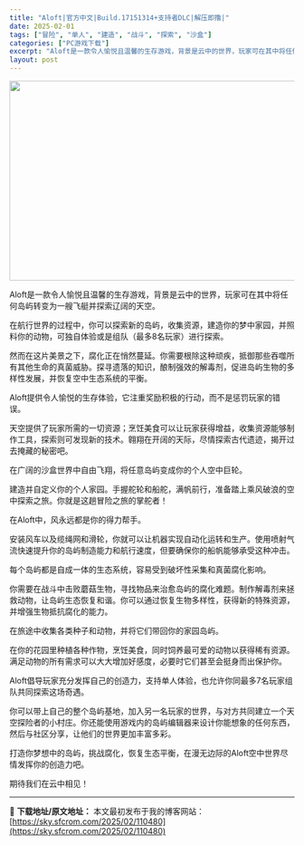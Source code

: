 ```yaml
---
title: "Aloft|官方中文|Build.17151314+支持者DLC|解压即撸|"
date: 2025-02-01
tags: ["冒险", "单人", "建造", "战斗", "探索", "沙盒"]
categories: ["PC游戏下载"]
excerpt: "Aloft是一款令人愉悦且温馨的生存游戏，背景是云中的世界，玩家可在其中将任何岛屿转变为一艘飞艇并探索辽阔的天空。 在航行世界的过程中，你可以探索新的岛屿，收集资源，建造你的梦中家园，并照料你的动物，可独自体验或是组队（最多8名玩家）进行探索。 然而在这片美景之下，腐化正在悄然蔓延。你需要根除这种顽&hellip;"
layout: post
---
```


<img class="aligncenter size-full wp-image-110442" src="https://sky.sfcrom.com/wp-content/uploads/2025/02/2025020113323834.webp" alt="" width="616" height="353" />

Aloft是一款令人愉悦且温馨的生存游戏，背景是云中的世界，玩家可在其中将任何岛屿转变为一艘飞艇并探索辽阔的天空。

在航行世界的过程中，你可以探索新的岛屿，收集资源，建造你的梦中家园，并照料你的动物，可独自体验或是组队（最多8名玩家）进行探索。

然而在这片美景之下，腐化正在悄然蔓延。你需要根除这种顽疾，抵御那些吞噬所有其他生命的真菌威胁。探寻遗落的知识，酿制强效的解毒剂，促进岛屿生物的多样性发展，并恢复空中生态系统的平衡。

Aloft提供令人愉悦的生存体验，它注重奖励积极的行动，而不是惩罚玩家的错误。

天空提供了玩家所需的一切资源；烹饪美食可以让玩家获得增益，收集资源能够制作工具，探索则可发现新的技术。翱翔在开阔的天际，尽情探索古代遗迹，揭开过去掩藏的秘密吧。

在广阔的沙盒世界中自由飞翔，将任意岛屿变成你的个人空中巨轮。

建造并自定义你的个人家园。手握舵轮和船舵，满帆前行，准备踏上乘风破浪的空中探索之旅。你就是这趟冒险之旅的掌舵者！

在Aloft中，风永远都是你的得力帮手。

安装风车以及缆绳网和滑轮，你就可以让机器实现自动化运转和生产。使用喷射气流快速提升你的岛屿制造能力和航行速度，但要确保你的船帆能够承受这种冲击。

每个岛屿都是自成一体的生态系统，容易受到破坏性采集和真菌腐化影响。

你需要在战斗中击败蘑菇生物，寻找物品来治愈岛屿的腐化难题。制作解毒剂来拯救动物，让岛屿生态恢复和谐。你可以通过恢复生物多样性，获得新的特殊资源，并增强生物抵抗腐化的能力。

在旅途中收集各类种子和动物，并将它们带回你的家园岛屿。

在你的花园里种植各种作物，烹饪美食，同时饲养最可爱的动物以获得稀有资源。满足动物的所有需求可以大大增加好感度，必要时它们甚至会挺身而出保护你。

Aloft倡导玩家充分发挥自己的创造力，支持单人体验，也允许你同最多7名玩家组队共同探索这场奇遇。

你可以带上自己的整个岛屿基地，加入另一名玩家的世界，与对方共同建立一个天空探险者的小村庄。你还能使用游戏内的岛屿编辑器来设计你能想象的任何东西，然后与社区分享，让他们的世界更加丰富多彩。

打造你梦想中的岛屿，挑战腐化，恢复生态平衡，在漫无边际的Aloft空中世界尽情发挥你的创造力吧。

期待我们在云中相见！

---
📖 **下载地址/原文地址：** 本文最初发布于我的博客网站：[https://sky.sfcrom.com/2025/02/110480](https://sky.sfcrom.com/2025/02/110480)
